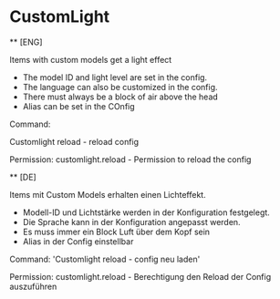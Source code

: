 # CustomLight
** [ENG]

Items with custom models get a light effect
- The model ID and light level are set in the config.
- The language can also be customized in the config.
- There must always be a block of air above the head
- Alias can be set in the COnfig

Command: 

  Customlight 
    reload - reload config
  
Permission:
  customlight.reload - Permission to reload the config


** [DE]

Items mit Custom Models erhalten einen Lichteffekt.
- Modell-ID und Lichtstärke werden in der Konfiguration festgelegt.
- Die Sprache kann in der Konfiguration angepasst werden.
- Es muss immer ein Block Luft über dem Kopf sein
- Alias in der Config einstellbar


Command: 
  'Customlight
    reload - config neu laden'
  
Permission:
  customlight.reload - Berechtigung den Reload der Config auszuführen

